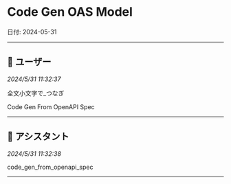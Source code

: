 # Code Gen OAS Model

日付: 2024-05-31

---

## 👤 ユーザー
*2024/5/31 11:32:37*

全文小文字で_つなぎ

Code Gen From OpenAPI Spec

---

## 🤖 アシスタント
*2024/5/31 11:32:38*

code_gen_from_openapi_spec

---
